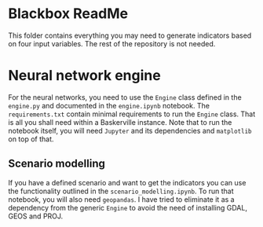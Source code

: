 # Blackbox ReadMe

This folder contains everything you may need to generate indicators based on four input
variables. The rest of the repository is not needed.

# Neural network engine

For the neural networks, you need to use the `Engine` class defined in the `engine.py`
and documented in the `engine.ipynb` notebook. The `requirements.txt` contain minimal
requirements to run the `Engine` class. That is all you shall need within a Baskerville
instance. Note that to run the notebook itself, you will need `Jupyter` and its
dependencies and `matplotlib` on top of that.

## Scenario modelling

If you have a defined scenario and want to get the indicators you can use the functionality
outlined in the `scenario_modelling.ipynb`. To run that notebook, you will also need
`geopandas`. I have tried to eliminate it as a dependency from the generic `Engine` to avoid
the need of installing GDAL, GEOS and PROJ.

